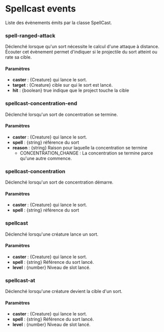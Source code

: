 # Spellcast events

Liste des évènements émits par la classe SpellCast.

### spell-ranged-attack

Déclenché lorsque qu'un sort nécessite le calcul d'une attaque à distance. Écouter cet évènement permet
d'indiquer si le projectile du sort atteint ou rate sa cible.

#### Paramètres

- **caster** : {Creature} qui lance le sort.
- **target** : {Creature} cible sur qui le sort est lancé.
- **hit** : {boolean} true indique que le project touche la cible

### spellcast-concentration-end

Déclenché lorsqu'un sort de concentration se termine.

#### Paramètres

- **caster** : {Creature} qui lance le sort.
- **spell** : {string} référence du sort
- **reason** : {string} Raison pour laquelle la concentration se termine
  - CONCENTRATION_CHANGE : La concentration se termine parce qu'une autre commence.

### spellcast-concentration

Déclenché lorsqu'un sort de concentration démarre.

#### Paramètres

- **caster** : {Creature} qui lance le sort.
- **spell** : {string} référence du sort

### spellcast

Déclenché lorsqu'une créature lance un sort.

#### Paramètres

- **caster** : {Creature} qui lance le sort.
- **spell** : {string} Référence du sort lancé.
- **level** : {number} Niveau de slot lancé.

### spellcast-at

Déclenché lorsqu'une créature devient la cible d'un sort.

#### Paramètres

- **caster** : {Creature} qui lance le sort.
- **spell** : {string} Référence du sort lancé.
- **level** : {number} Niveau de slot lancé.
